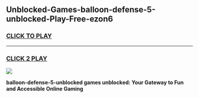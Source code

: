 
## Unblocked-Games-balloon-defense-5-unblocked-Play-Free-ezon6
<h3>
<a href="https://premium76.site?title=balloon-defense-5-unblocked&ref=12A">CLICK TO PLAY</a></h3>
<hr>

<h3>
<a href="https://premium76.site?title=balloon-defense-5-unblocked&ref=12A">CLICK 2 PLAY</a>
  
</h3>

<a href="https://premium76.site?title=balloon-defense-5-unblocked&ref=12A"><img src="https://clearcache.store/games.png"></a>


**balloon-defense-5-unblocked games unblocked: Your Gateway to Fun and Accessible Online Gaming**
